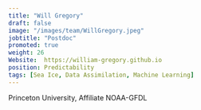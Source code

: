 ```yaml
---
title: "Will Gregory"
draft: false
image: "/images/team/WillGregory.jpeg"
jobtitle: "Postdoc"
promoted: true
weight: 26
Website:  https://william-gregory.github.io
position: Predictability
tags: [Sea Ice, Data Assimilation, Machine Learning]
---
```



Princeton University, Affiliate NOAA-GFDL
